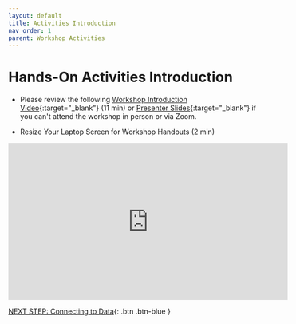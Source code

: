 ```yaml
---
layout: default
title: Activities Introduction
nav_order: 1
parent: Workshop Activities
---
```

# Hands-On Activities Introduction 

- Please review the following [Workshop Introduction Video](https://www.youtube.com/watch?v=2CuaT90NhPY){:target="_blank"} (11 min) or [Presenter Slides](http://bit.ly/3iD6iU2){:target="_blank"} if you can't attend the workshop in person or via Zoom.

- Resize Your Laptop Screen for Workshop Handouts (2 min)
<iframe width="560" height="315" src="https://www.youtube.com/embed/Igk5hZUfzN0" title="YouTube video player" frameborder="0" allow="accelerometer; autoplay; clipboard-write; encrypted-media; gyroscope; picture-in-picture" allowfullscreen></iframe>

[NEXT STEP: Connecting to Data](connecting-to-data.html){: .btn .btn-blue }
